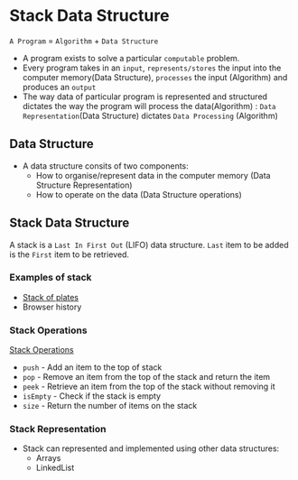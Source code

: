# Stack Data Structure

`A Program` = `Algorithm` + `Data Structure`

- A program exists to solve a particular `computable` problem. 
- Every program takes in an `input`, `represents/stores` the input into the computer memory(Data Structure), `processes` the input (Algorithm) and produces an `output`
- The way data of particular program is represented and structured dictates the way the program will process the data(Algorithm) : `Data Representation`(Data Structure) dictates `Data Processing` (Algorithm)

## Data Structure
- A data structure consits of two components:
    - How to organise/represent data in the computer memory (Data Structure Representation)
    - How to operate on the data (Data Structure operations)

## Stack Data Structure
A stack is a `Last In First Out` (LIFO) data structure. `Last` item to be added is the `First` item to be retrieved.

### Examples of stack
- [Stack of plates](https://upload.wikimedia.org/wikipedia/commons/d/d4/Stack_of_dinner_plates.jpg)
- Browser history

### Stack Operations

[Stack Operations](https://miro.medium.com/max/2400/1*MeiRO3bklQkVcGajH1bJWQ.jpeg)
- `push` - Add an item to the top of stack 
- `pop` - Remove an item from the top of the stack and return the item
- `peek` - Retrieve an item from the top of the stack without removing it
- `isEmpty` - Check if the stack is empty
- `size` - Return the number of items on the stack

### Stack Representation
- Stack can represented and implemented using other data structures:
  - Arrays
  - LinkedList